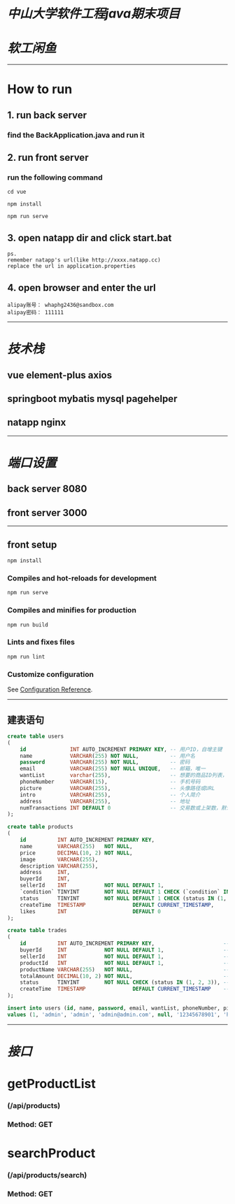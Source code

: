 # *中山大学软件工程java期末项目*
# *软工闲鱼*
---
# How to run
## 1. run back server
### find the BackApplication.java and run it
## 2. run front server
### run the following command
```
cd vue
```
```
npm install 
```
```
npm run serve
```
## 3. open natapp dir and click start.bat
```
ps. 
remember natapp's url(like http://xxxx.natapp.cc)
replace the url in application.properties
```
## 4. open browser and enter the url
```
alipay账号： whaphg2436@sandbox.com
alipay密码： 111111
```

---
# *技术栈*

## vue element-plus axios
## springboot mybatis mysql pagehelper
## natapp nginx

---
# *端口设置*

## back server 8080
## front server 3000

---
## front setup
```
npm install
```

### Compiles and hot-reloads for development
```
npm run serve
```

### Compiles and minifies for production
```
npm run build
```

### Lints and fixes files
```
npm run lint
```

### Customize configuration
See [Configuration Reference](https://cli.vuejs.org/config/).



---

## 建表语句
```sql
create table users
(
    id              INT AUTO_INCREMENT PRIMARY KEY, -- 用户ID，自增主键
    name            VARCHAR(255) NOT NULL,          -- 用户名
    password        VARCHAR(255) NOT NULL,          -- 密码
    email           VARCHAR(255) NOT NULL UNIQUE,   -- 邮箱，唯一
    wantList        varchar(255),                   -- 想要的商品ID列表，存储为JSON格式
    phoneNumber     VARCHAR(15),                    -- 手机号码
    picture         VARCHAR(255),                   -- 头像路径或URL
    intro           VARCHAR(255),                   -- 个人简介
    address         VARCHAR(255),                   -- 地址
    numTransactions INT DEFAULT 0                   -- 交易数或上架数，默认值为0
);

create table products
(
    id          INT AUTO_INCREMENT PRIMARY KEY,                                   -- 商品ID，自增主键
    name        VARCHAR(255)   NOT NULL,                                          -- 商品名称
    price       DECIMAL(10, 2) NOT NULL,                                          -- 商品价格，支持两位小数
    image       VARCHAR(255),                                                     -- 商品图片路径或URL
    description VARCHAR(255),                                                     -- 商品描述
    address     INT,                                                              -- 地址
    buyerId     INT,                                                              -- 买家ID，外键（可选）
    sellerId    INT            NOT NULL DEFAULT 1,                                -- 卖家ID，外键
    `condition` TINYINT        NOT NULL DEFAULT 1 CHECK (`condition` IN (1, 2)),  -- 商品成色：二手(1)、全新(2)
    status      TINYINT        NOT NULL DEFAULT 1 CHECK (status IN (1, 2, 3, 4)), -- 状态：待支付(1)、已支付(2)、已发货(3)、已完成(4)
    createTime  TIMESTAMP               DEFAULT CURRENT_TIMESTAMP,                -- 创建时间，默认当前时间
    likes       INT                     DEFAULT 0                                 -- 想要人数，默认0
);

create table trades
(
    id          INT AUTO_INCREMENT PRIMARY KEY,                      -- 交易ID，自增主键
    buyerId     INT            NOT NULL DEFAULT 1,                   -- 买家ID
    sellerId    INT            NOT NULL DEFAULT 1,                   -- 卖家ID
    productId   INT            NOT NULL DEFAULT 1,                   -- 商品ID
    productName VARCHAR(255)   NOT NULL,                             -- 商品名称
    totalAmount DECIMAL(10, 2) NOT NULL,                             -- 总金额
    status      TINYINT        NOT NULL CHECK (status IN (1, 2, 3)), -- 订单状态：进行中(1)、已完成(2)、取消(3)
    createTime  TIMESTAMP               DEFAULT CURRENT_TIMESTAMP    -- 交易创建时间
);

insert into users (id, name, password, email, wantList, phoneNumber, picture, intro, address) 
values (1, 'admin', 'admin', 'admin@admin.com', null, '12345678901', 'https://img.icons8.com/ios/452/user' , '', '');

```


---
# *接口*

# getProductList
### (/api/products)
### Method: GET

# searchProduct
### (/api/products/search)
### Method: GET
